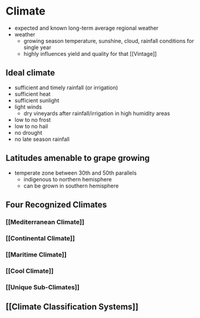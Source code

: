 # Climate
- expected and known long-term average regional weather
- weather
	- growing season temperature, sunshine, cloud, rainfall conditions for single year
	- highly influences yield and quality for that [[Vintage]]
## Ideal climate
- sufficient and timely rainfall (or irrigation)
- sufficient heat
- sufficient sunlight
- light winds
	- dry vineyards after rainfall/irrigation in high humidity areas
- low to no frost
- low to no hail
- no drought
- no late season rainfall
## Latitudes amenable to grape growing
- temperate zone between 30th and 50th parallels
	- indigenous to northern hemisphere
	- can be grown in southern hemisphere
## Four Recognized Climates
### [[Mediterranean Climate]]
### [[Continental Climate]]
### [[Maritime Climate]]
### [[Cool Climate]]
### [[Unique Sub-Climates]]
## [[Climate Classification Systems]]